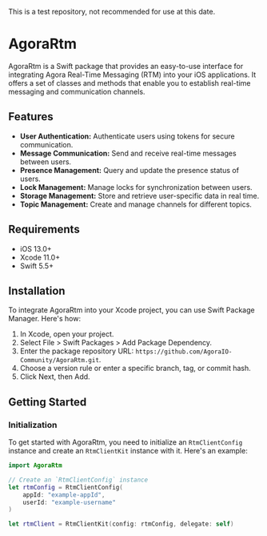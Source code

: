 This is a test repository, not recommended for use at this date.

# AgoraRtm

AgoraRtm is a Swift package that provides an easy-to-use interface for integrating Agora Real-Time Messaging (RTM) into your iOS applications. It offers a set of classes and methods that enable you to establish real-time messaging and communication channels.

## Features

- **User Authentication:** Authenticate users using tokens for secure communication.
- **Message Communication:** Send and receive real-time messages between users.
- **Presence Management:** Query and update the presence status of users.
- **Lock Management:** Manage locks for synchronization between users.
- **Storage Management:** Store and retrieve user-specific data in real time.
- **Topic Management:** Create and manage channels for different topics.

## Requirements

- iOS 13.0+
- Xcode 11.0+
- Swift 5.5+

## Installation

To integrate AgoraRtm into your Xcode project, you can use Swift Package Manager. Here's how:

1. In Xcode, open your project.
2. Select File > Swift Packages > Add Package Dependency.
3. Enter the package repository URL: `https://github.com/AgoraIO-Community/AgoraRtm.git`.
4. Choose a version rule or enter a specific branch, tag, or commit hash.
5. Click Next, then Add.

## Getting Started

### Initialization

To get started with AgoraRtm, you need to initialize an `RtmClientConfig` instance and create an `RtmClientKit` instance with it. Here's an example:

```swift
import AgoraRtm

// Create an `RtmClientConfig` instance
let rtmConfig = RtmClientConfig(
    appId: "example-appId",
    userId: "example-username"
)

let rtmClient = RtmClientKit(config: rtmConfig, delegate: self)
```